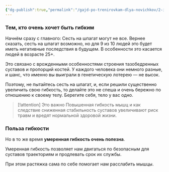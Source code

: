 ```yaml
---
{"dg-publish":true,"permalink":"/gajd-po-trenirovkam-dlya-novichkov/2-instrumenty/3-rastyazhka/"}
---
```




### Тем, кто очень хочет быть гибким
Начнём сразу с главного: Сесть на шпагат могут не все. Вернее сказать, сесть на шпагат возможно, но для 9 из 10 людей это будет иметь негативные последствия в будущем. В особенности это касается людей в возрасте 25+.

Это связано с врожденными особенностями строения тазобедренных суставов и пропорций костей. У каждого человека они немного разные, и шанс, что именно вы выиграли в генетическую лотерею — не высок.

Поэтому, не пытайтесь сесть на шпагат, и, если решили существенно увеличить свою гибкость, то делайте это не спеша и очень бережно по отношению к своему телу. Берегите себя, тело у вас одно.

> [!attention] Это важно
> Повышенная гибкость мышц и как следствие сниженная стабильность суставов увеличивают риск травм и вредят нормальной здоровой жизни. 

### Польза гибкости
Но в то же время **умеренная гибкость очень полезна**. 

Умеренная гибкость позволяет нам двигаться по безопасным для суставов траекториям и продлевать срок их службы.

При этом растяжка сама по себе помогает нам расслабить мышцы.